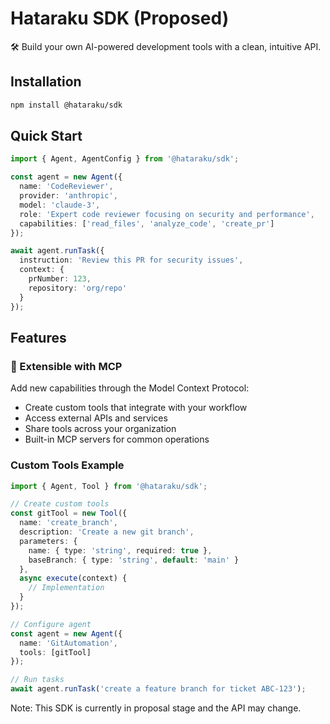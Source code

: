 # Hataraku SDK (Proposed)

🛠️ Build your own AI-powered development tools with a clean, intuitive API.

## Installation

```bash
npm install @hataraku/sdk
```

## Quick Start

```typescript
import { Agent, AgentConfig } from '@hataraku/sdk';

const agent = new Agent({
  name: 'CodeReviewer',
  provider: 'anthropic',
  model: 'claude-3',
  role: 'Expert code reviewer focusing on security and performance',
  capabilities: ['read_files', 'analyze_code', 'create_pr']
});

await agent.runTask({
  instruction: 'Review this PR for security issues',
  context: {
    prNumber: 123,
    repository: 'org/repo'
  }
});
```

## Features

### 🔌 Extensible with MCP
Add new capabilities through the Model Context Protocol:
- Create custom tools that integrate with your workflow
- Access external APIs and services
- Share tools across your organization
- Built-in MCP servers for common operations

### Custom Tools Example

```typescript
import { Agent, Tool } from '@hataraku/sdk';

// Create custom tools
const gitTool = new Tool({
  name: 'create_branch',
  description: 'Create a new git branch',
  parameters: {
    name: { type: 'string', required: true },
    baseBranch: { type: 'string', default: 'main' }
  },
  async execute(context) {
    // Implementation
  }
});

// Configure agent
const agent = new Agent({
  name: 'GitAutomation',
  tools: [gitTool]
});

// Run tasks
await agent.runTask('create a feature branch for ticket ABC-123');
```

Note: This SDK is currently in proposal stage and the API may change. 